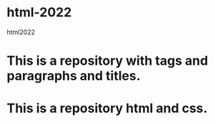 # html-2022
html2022
# This is a repository with tags and paragraphs and titles.
# This is a repository html and css.

